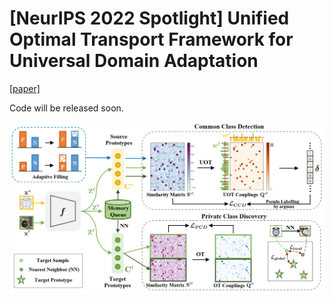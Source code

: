 # [NeurIPS 2022 Spotlight] Unified Optimal Transport Framework for Universal Domain Adaptation

[[paper]](https://arxiv.org/abs/2210.17067)

Code will be released soon.

![](UniOT-pipeline.png)

